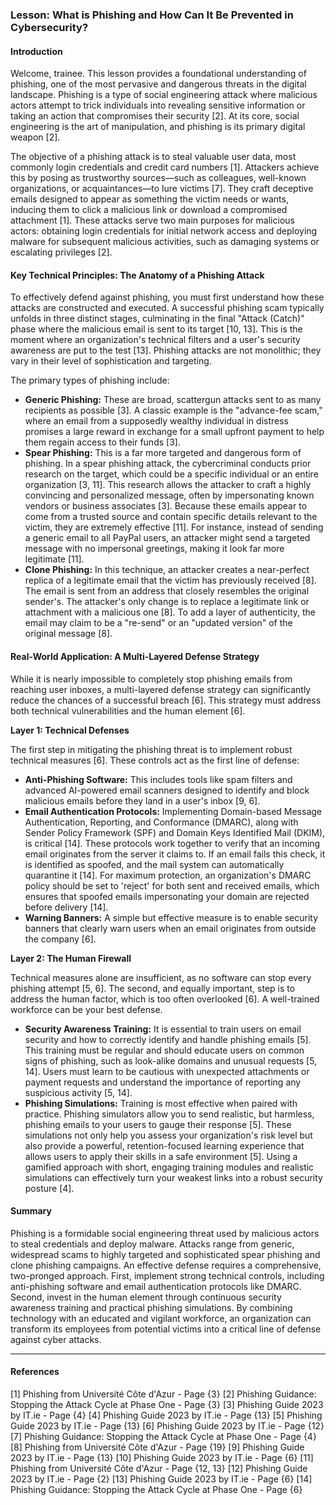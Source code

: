 ### **Lesson: What is Phishing and How Can It Be Prevented in Cybersecurity?**

#### **Introduction**

Welcome, trainee. This lesson provides a foundational understanding of phishing, one of the most pervasive and dangerous threats in the digital landscape. Phishing is a type of social engineering attack where malicious actors attempt to trick individuals into revealing sensitive information or taking an action that compromises their security [2]. At its core, social engineering is the art of manipulation, and phishing is its primary digital weapon [2].

The objective of a phishing attack is to steal valuable user data, most commonly login credentials and credit card numbers [1]. Attackers achieve this by posing as trustworthy sources—such as colleagues, well-known organizations, or acquaintances—to lure victims [7]. They craft deceptive emails designed to appear as something the victim needs or wants, inducing them to click a malicious link or download a compromised attachment [1]. These attacks serve two main purposes for malicious actors: obtaining login credentials for initial network access and deploying malware for subsequent malicious activities, such as damaging systems or escalating privileges [2].

#### **Key Technical Principles: The Anatomy of a Phishing Attack**

To effectively defend against phishing, you must first understand how these attacks are constructed and executed. A successful phishing scam typically unfolds in three distinct stages, culminating in the final "Attack (Catch)" phase where the malicious email is sent to its target [10, 13]. This is the moment where an organization's technical filters and a user's security awareness are put to the test [13]. Phishing attacks are not monolithic; they vary in their level of sophistication and targeting.

The primary types of phishing include:

*   **Generic Phishing:** These are broad, scattergun attacks sent to as many recipients as possible [3]. A classic example is the "advance-fee scam," where an email from a supposedly wealthy individual in distress promises a large reward in exchange for a small upfront payment to help them regain access to their funds [3].
*   **Spear Phishing:** This is a far more targeted and dangerous form of phishing. In a spear phishing attack, the cybercriminal conducts prior research on the target, which could be a specific individual or an entire organization [3, 11]. This research allows the attacker to craft a highly convincing and personalized message, often by impersonating known vendors or business associates [3]. Because these emails appear to come from a trusted source and contain specific details relevant to the victim, they are extremely effective [11]. For instance, instead of sending a generic email to all PayPal users, an attacker might send a targeted message with no impersonal greetings, making it look far more legitimate [11].
*   **Clone Phishing:** In this technique, an attacker creates a near-perfect replica of a legitimate email that the victim has previously received [8]. The email is sent from an address that closely resembles the original sender's. The attacker's only change is to replace a legitimate link or attachment with a malicious one [8]. To add a layer of authenticity, the email may claim to be a "re-send" or an "updated version" of the original message [8].

#### **Real-World Application: A Multi-Layered Defense Strategy**

While it is nearly impossible to completely stop phishing emails from reaching user inboxes, a multi-layered defense strategy can significantly reduce the chances of a successful breach [6]. This strategy must address both technical vulnerabilities and the human element [6].

**Layer 1: Technical Defenses**

The first step in mitigating the phishing threat is to implement robust technical measures [6]. These controls act as the first line of defense:

*   **Anti-Phishing Software:** This includes tools like spam filters and advanced AI-powered email scanners designed to identify and block malicious emails before they land in a user's inbox [9, 6].
*   **Email Authentication Protocols:** Implementing Domain-based Message Authentication, Reporting, and Conformance (DMARC), along with Sender Policy Framework (SPF) and Domain Keys Identified Mail (DKIM), is critical [14]. These protocols work together to verify that an incoming email originates from the server it claims to. If an email fails this check, it is identified as spoofed, and the mail system can automatically quarantine it [14]. For maximum protection, an organization's DMARC policy should be set to 'reject' for both sent and received emails, which ensures that spoofed emails impersonating your domain are rejected before delivery [14].
*   **Warning Banners:** A simple but effective measure is to enable security banners that clearly warn users when an email originates from outside the company [6].

**Layer 2: The Human Firewall**

Technical measures alone are insufficient, as no software can stop every phishing attempt [5, 6]. The second, and equally important, step is to address the human factor, which is too often overlooked [6]. A well-trained workforce can be your best defense.

*   **Security Awareness Training:** It is essential to train users on email security and how to correctly identify and handle phishing emails [5]. This training must be regular and should educate users on common signs of phishing, such as look-alike domains and unusual requests [5, 14]. Users must learn to be cautious with unexpected attachments or payment requests and understand the importance of reporting any suspicious activity [5, 14].
*   **Phishing Simulations:** Training is most effective when paired with practice. Phishing simulators allow you to send realistic, but harmless, phishing emails to your users to gauge their response [5]. These simulations not only help you assess your organization's risk level but also provide a powerful, retention-focused learning experience that allows users to apply their skills in a safe environment [5]. Using a gamified approach with short, engaging training modules and realistic simulations can effectively turn your weakest links into a robust security posture [4].

#### **Summary**

Phishing is a formidable social engineering threat used by malicious actors to steal credentials and deploy malware. Attacks range from generic, widespread scams to highly targeted and sophisticated spear phishing and clone phishing campaigns. An effective defense requires a comprehensive, two-pronged approach. First, implement strong technical controls, including anti-phishing software and email authentication protocols like DMARC. Second, invest in the human element through continuous security awareness training and practical phishing simulations. By combining technology with an educated and vigilant workforce, an organization can transform its employees from potential victims into a critical line of defense against cyber attacks.

---

#### **References**

[1] Phishing from Université Côte d'Azur - Page {3}
[2] Phishing Guidance: Stopping the Attack Cycle at Phase One - Page {3}
[3] Phishing Guide 2023 by IT.ie - Page {4}
[4] Phishing Guide 2023 by IT.ie - Page {13}
[5] Phishing Guide 2023 by IT.ie - Page {13}
[6] Phishing Guide 2023 by IT.ie - Page {12}
[7] Phishing Guidance: Stopping the Attack Cycle at Phase One - Page {4}
[8] Phishing from Université Côte d'Azur - Page {19}
[9] Phishing Guide 2023 by IT.ie - Page {13}
[10] Phishing Guide 2023 by IT.ie - Page {6}
[11] Phishing from Université Côte d'Azur - Page {12, 13}
[12] Phishing Guide 2023 by IT.ie - Page {2}
[13] Phishing Guide 2023 by IT.ie - Page {6}
[14] Phishing Guidance: Stopping the Attack Cycle at Phase One - Page {6}